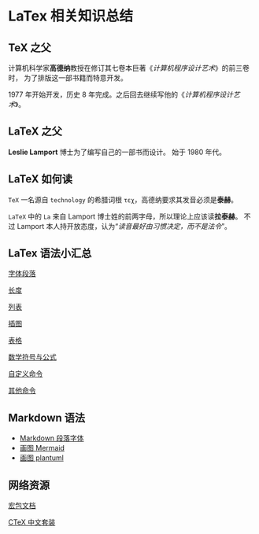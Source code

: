 # LaTex 相关知识总结

## TeX 之父

计算机科学家**高德纳**教授在修订其七卷本巨著《*计算机程序设计艺术*》的前三卷时，
为了排版这一部书籍而特意开发。

1977 年开始开发，历史 8 年完成。之后回去继续写他的《*计算机程序设计艺术*》。

## LaTeX 之父

**Leslie Lamport** 博士为了编写自己的一部书而设计。
始于 1980 年代。

## LaTeX 如何读

`TeX` 一名源自 `technology` 的希腊词根 `τεχ`，高德纳要求其发音必须是**泰赫**。

`LaTeX` 中的 `La` 来自 Lamport 博士姓的前两字母，所以理论上应该读**拉泰赫**。
不过 Lamport 本人持开放态度，认为“*读音最好由习惯决定，而不是法令*”。

## LaTex 语法小汇总

[字体段落](doc/字体段落.md)

[长度](doc/长度.md)

[列表](doc/列表.md)

[插图](doc/插图.md)

[表格](doc/绘表.md)

[数学符号与公式](doc/数学符号公式.md)

[自定义命令](doc/自定义命令.md)

[其他命令](doc/latex命令.md)

## Markdown 语法

+ [Markdown 段落字体](doc/markdown字体段落.md)
+ [画图 Mermaid](doc/markdown_Mermaid绘图.md)
+ [画图 plantuml](doc/plantuml画图.md)

## 网络资源

[宏包文档](https://www.ctan.org/)

[CTeX 中文套装](http://www.ctex.org/CTeX)

